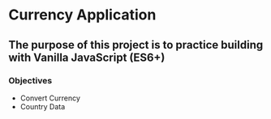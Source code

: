 # Currency Application

## The purpose of this project is to practice building with Vanilla JavaScript (ES6+)

### Objectives
- Convert Currency
- Country Data